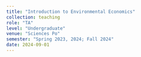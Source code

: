 ```yaml
---
title: "Introduction to Environmental Economics"
collection: teaching
role: "TA"
level: "Undergraduate"
venue: "Sciences Po"
semester: "Spring 2023, 2024; Fall 2024"
date: 2024-09-01
---
```

